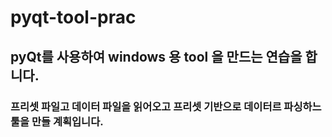# pyqt-tool-prac

## pyQt를 사용하여 windows 용 tool 을 만드는 연습을 합니다.
### 프리셋 파일고 데이터 파일을 읽어오고 프리셋 기반으로 데이터르 파싱하느 툴을 만들 계획입니다.

